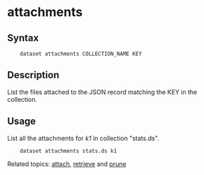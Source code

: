 attachments
===========

Syntax
------

```
    dataset attachments COLLECTION_NAME KEY
```

Description
-----------

List the files attached to the JSON record matching the KEY
in the collection.

Usage
-----

List all the attachments for _k1_ in collection "stats.ds".

```shell
    dataset attachments stats.ds k1
```

Related topics: [attach](attach.html), [retrieve](retrieve.html) and [prune](prune.html)

